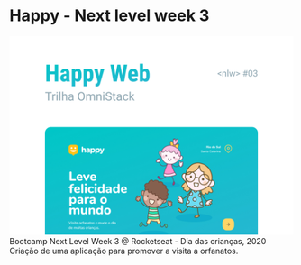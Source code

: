 # Happy - Next level week 3
![Capa](https://github.com/viniciusfinger/Happy-next-level-week-3/blob/master/About/Capa.jpg)
Bootcamp Next Level Week 3 @ Rocketseat - Dia das crianças, 2020
Criação de uma aplicação para promover a visita a orfanatos.

